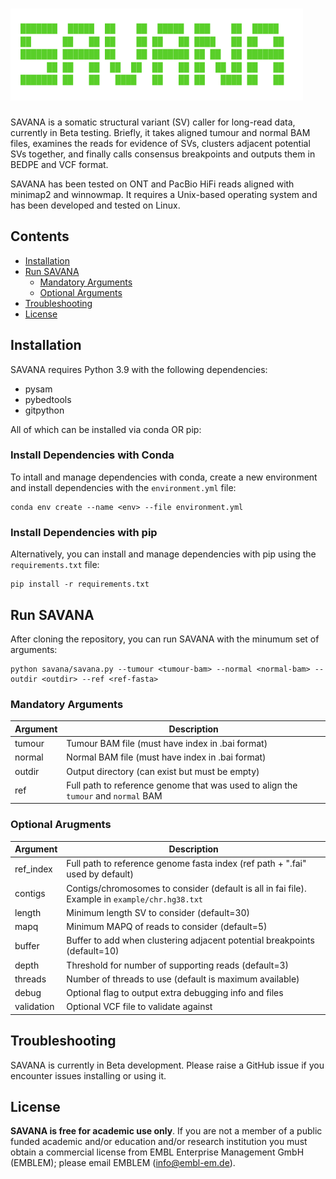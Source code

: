 # ![SAVANA](/docs/SAVANA_logo_transparent.png)

SAVANA is a somatic structural variant (SV) caller for long-read data, currently in Beta testing. Briefly, it takes aligned tumour and normal BAM files, examines the reads for evidence of SVs, clusters adjacent potential SVs together, and finally calls consensus breakpoints and outputs them in BEDPE and VCF format.

SAVANA has been tested on ONT and PacBio HiFi reads aligned with minimap2 and winnowmap. It requires a Unix-based operating system and has been developed and tested on Linux.

## Contents
* [Installation](#installation)
* [Run SAVANA](#run-savana)
  + [Mandatory Arguments](#mandatory-arguments)
  + [Optional Arguments](#optional-arguments)
* [Troubleshooting](#troubleshooting)
* [License](#license)

## Installation

SAVANA requires Python 3.9 with the following dependencies:
- pysam
- pybedtools
- gitpython

All of which can be installed via conda OR pip:
### Install Dependencies with Conda 
To intall and manage dependencies with conda, create a new environment and install dependencies with the `environment.yml` file:
```
conda env create --name <env> --file environment.yml
```
### Install Dependencies with pip
Alternatively, you can install and manage dependencies with pip using the `requirements.txt` file:
```
pip install -r requirements.txt
```

## Run SAVANA

After cloning the repository, you can run SAVANA with the minumum set of arguments:
```
python savana/savana.py --tumour <tumour-bam> --normal <normal-bam> --outdir <outdir> --ref <ref-fasta>
```
### Mandatory Arguments
Argument|Description
---|---
tumour|Tumour BAM file (must have index in .bai format)
normal|Normal BAM file (must have index in .bai format)
outdir|Output directory (can exist but must be empty)
ref|Full path to reference genome that was used to align the `tumour` and `normal` BAM

### Optional Arugments
Argument|Description
---|---
ref_index|Full path to reference genome fasta index (ref path + ".fai" used by default)
contigs|Contigs/chromosomes to consider (default is all in fai file). Example in `example/chr.hg38.txt`
length|Minimum length SV to consider (default=30)
mapq|Minimum MAPQ of reads to consider (default=5)
buffer|Buffer to add when clustering adjacent potential breakpoints (default=10)
depth|Threshold for number of supporting reads (default=3)
threads|Number of threads to use (default is maximum available)
debug|Optional flag to output extra debugging info and files
validation|Optional VCF file to validate against

## Troubleshooting

SAVANA is currently in Beta development. Please raise a GitHub issue if you encounter issues installing or using it.

## License
**SAVANA is free for academic use only**. If you are not a member of a public funded academic and/or education and/or research institution you must obtain a commercial license from EMBL Enterprise Management GmbH (EMBLEM); please email EMBLEM (info@embl-em.de).
